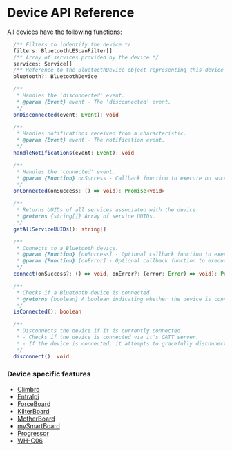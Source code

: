 # Device API Reference

All devices have the following functions:

```ts
  /** Filters to indentify the device */
  filters: BluetoothLEScanFilter[]
  /** Array of services provided by the device */
  services: Service[]
  /** Reference to the BluetoothDevice object representing this device */
  bluetooth?: BluetoothDevice

  /**
   * Handles the 'disconnected' event.
   * @param {Event} event - The 'disconnected' event.
   */
  onDisconnected(event: Event): void

  /**
   * Handles notifications received from a characteristic.
   * @param {Event} event - The notification event.
   */
  handleNotifications(event: Event): void

  /**
   * Handles the 'connected' event.
   * @param {Function} onSuccess - Callback function to execute on successful connection.
   */
  onConnected(onSuccess: () => void): Promise<void>

  /**
   * Returns UUIDs of all services associated with the device.
   * @returns {string[]} Array of service UUIDs.
   */
  getAllServiceUUIDs(): string[]

  /**
   * Connects to a Bluetooth device.
   * @param {Function} [onSuccess] - Optional callback function to execute on successful connection. Default logs success.
   * @param {Function} [onError] - Optional callback function to execute on error. Default logs the error.
   */
  connect(onSuccess?: () => void, onError?: (error: Error) => void): Promise<void>

  /**
   * Checks if a Bluetooth device is connected.
   * @returns {boolean} A boolean indicating whether the device is connected.
   */
  isConnected(): boolean

  /**
   * Disconnects the device if it is currently connected.
   * - Checks if the device is connected via it's GATT server.
   * - If the device is connected, it attempts to gracefully disconnect.
   */
  disconnect(): void
```

### Device specific features

- [Climbro](/devices/climbro)
- [Entralpi](/devices/entralpi)
- [ForceBoard](/devices/foreboard)
- [KilterBoard](/devices/kilterboard)
- [MotherBoard](/devices/motherboard)
- [mySmartBoard](/devices/mysmartboard)
- [Progressor](/devices/progressor)
- [WH-C06](/devices/wh-c06)
